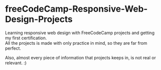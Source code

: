 # freeCodeCamp-Responsive-Web-Design-Projects

Learning responsive web design with FreeCodeCamp projects and getting my first certification.<br>
All the projects is made with only practice in mind, so they are far from perfect.<br>

 Also, almost every piece of information that projects keeps in, is not real or relevant. :) 
